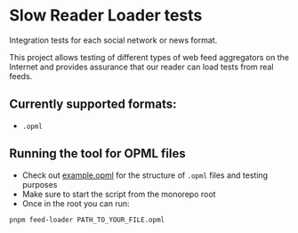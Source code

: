 # Slow Reader Loader tests

Integration tests for each social network or news format.

This project allows testing of different types of web feed aggregators on the Internet and provides assurance that our reader can load tests from real feeds.

## Currently supported formats:

- `.opml`

## Running the tool for OPML files

- Check out [example.opml](./example.opml) for the structure of `.opml` files and testing purposes
- Make sure to start the script from the monorepo root
- Once in the root you can run:

```sh
pnpm feed-loader PATH_TO_YOUR_FILE.opml
```
